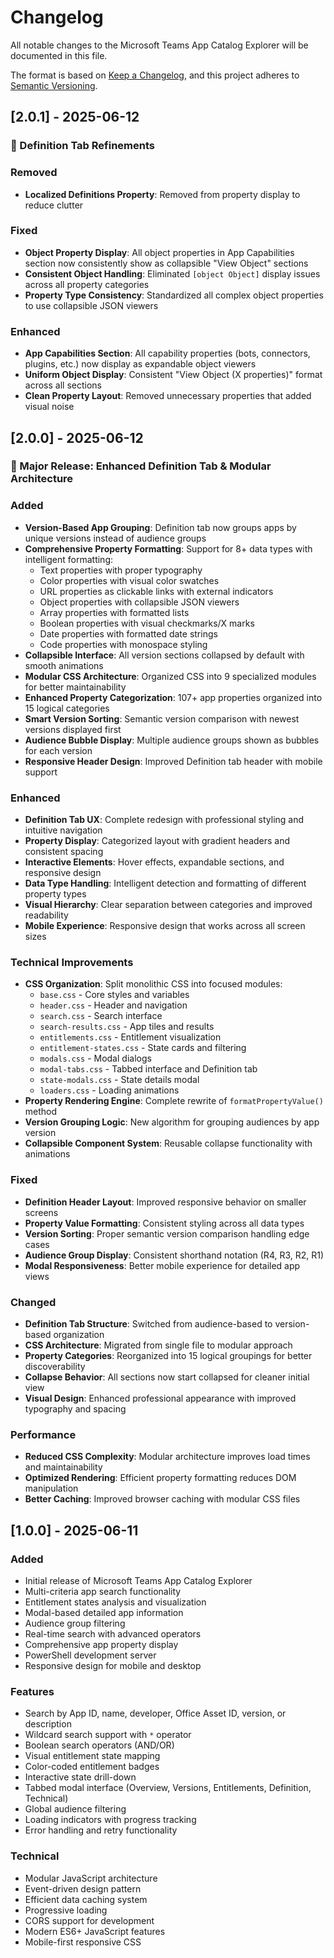 # Changelog

All notable changes to the Microsoft Teams App Catalog Explorer will be documented in this file.

The format is based on [Keep a Changelog](https://keepachangelog.com/en/1.0.0/),
and this project adheres to [Semantic Versioning](https://semver.org/spec/v2.0.0.html).

## [2.0.1] - 2025-06-12

### 🔧 Definition Tab Refinements

### Removed
- **Localized Definitions Property**: Removed from property display to reduce clutter

### Fixed
- **Object Property Display**: All object properties in App Capabilities section now consistently show as collapsible "View Object" sections
- **Consistent Object Handling**: Eliminated `[object Object]` display issues across all property categories
- **Property Type Consistency**: Standardized all complex object properties to use collapsible JSON viewers

### Enhanced
- **App Capabilities Section**: All capability properties (bots, connectors, plugins, etc.) now display as expandable object viewers
- **Uniform Object Display**: Consistent "View Object (X properties)" format across all sections
- **Clean Property Layout**: Removed unnecessary properties that added visual noise

## [2.0.0] - 2025-06-12

### 🎉 Major Release: Enhanced Definition Tab & Modular Architecture

### Added
- **Version-Based App Grouping**: Definition tab now groups apps by unique versions instead of audience groups
- **Comprehensive Property Formatting**: Support for 8+ data types with intelligent formatting:
  - Text properties with proper typography
  - Color properties with visual color swatches
  - URL properties as clickable links with external indicators
  - Object properties with collapsible JSON viewers
  - Array properties with formatted lists
  - Boolean properties with visual checkmarks/X marks
  - Date properties with formatted date strings
  - Code properties with monospace styling
- **Collapsible Interface**: All version sections collapsed by default with smooth animations
- **Modular CSS Architecture**: Organized CSS into 9 specialized modules for better maintainability
- **Enhanced Property Categorization**: 107+ app properties organized into 15 logical categories
- **Smart Version Sorting**: Semantic version comparison with newest versions displayed first
- **Audience Bubble Display**: Multiple audience groups shown as bubbles for each version
- **Responsive Header Design**: Improved Definition tab header with mobile support

### Enhanced
- **Definition Tab UX**: Complete redesign with professional styling and intuitive navigation
- **Property Display**: Categorized layout with gradient headers and consistent spacing
- **Interactive Elements**: Hover effects, expandable sections, and responsive design
- **Data Type Handling**: Intelligent detection and formatting of different property types
- **Visual Hierarchy**: Clear separation between categories and improved readability
- **Mobile Experience**: Responsive design that works across all screen sizes

### Technical Improvements
- **CSS Organization**: Split monolithic CSS into focused modules:
  - `base.css` - Core styles and variables
  - `header.css` - Header and navigation
  - `search.css` - Search interface
  - `search-results.css` - App tiles and results
  - `entitlements.css` - Entitlement visualization
  - `entitlement-states.css` - State cards and filtering
  - `modals.css` - Modal dialogs
  - `modal-tabs.css` - Tabbed interface and Definition tab
  - `state-modals.css` - State details modal
  - `loaders.css` - Loading animations
- **Property Rendering Engine**: Complete rewrite of `formatPropertyValue()` method
- **Version Grouping Logic**: New algorithm for grouping audiences by app version
- **Collapsible Component System**: Reusable collapse functionality with animations

### Fixed
- **Definition Header Layout**: Improved responsive behavior on smaller screens
- **Property Value Formatting**: Consistent styling across all data types
- **Version Sorting**: Proper semantic version comparison handling edge cases
- **Audience Group Display**: Consistent shorthand notation (R4, R3, R2, R1)
- **Modal Responsiveness**: Better mobile experience for detailed app views

### Changed
- **Definition Tab Structure**: Switched from audience-based to version-based organization
- **CSS Architecture**: Migrated from single file to modular approach
- **Property Categories**: Reorganized into 15 logical groupings for better discoverability
- **Collapse Behavior**: All sections now start collapsed for cleaner initial view
- **Visual Design**: Enhanced professional appearance with improved typography and spacing

### Performance
- **Reduced CSS Complexity**: Modular architecture improves load times and maintainability
- **Optimized Rendering**: Efficient property formatting reduces DOM manipulation
- **Better Caching**: Improved browser caching with modular CSS files

## [1.0.0] - 2025-06-11

### Added
- Initial release of Microsoft Teams App Catalog Explorer
- Multi-criteria app search functionality
- Entitlement states analysis and visualization
- Modal-based detailed app information
- Audience group filtering
- Real-time search with advanced operators
- Comprehensive app property display
- PowerShell development server
- Responsive design for mobile and desktop

### Features
- Search by App ID, name, developer, Office Asset ID, version, or description
- Wildcard search support with `*` operator
- Boolean search operators (AND/OR)
- Visual entitlement state mapping
- Color-coded entitlement badges
- Interactive state drill-down
- Tabbed modal interface (Overview, Versions, Entitlements, Definition, Technical)
- Global audience filtering
- Loading indicators with progress tracking
- Error handling and retry functionality

### Technical
- Modular JavaScript architecture
- Event-driven design pattern
- Efficient data caching system
- Progressive loading
- CORS support for development
- Modern ES6+ JavaScript features
- Mobile-first responsive CSS
